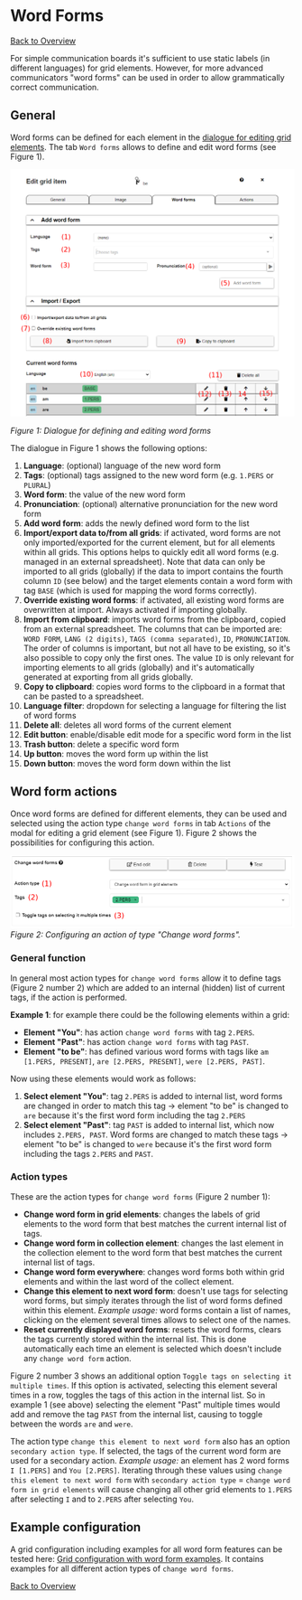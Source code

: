 # Word Forms

[Back to Overview](README.md)

For simple communication boards it's sufficient to use static labels (in different languages) for grid elements. However, for more advanced communicators "word forms" can be used in order to allow grammatically correct communication. 

## General
Word forms can be defined for each element in the [dialogue for editing grid elements](07_grid-elements.md). The tab `Word forms` allows to define and edit word forms (see Figure 1).

![edit view](./img/word-forms-modal.png)

*Figure 1: Dialogue for defining and editing word forms*

The dialogue in Figure 1 shows the following options:
1. **Language**: (optional) language of the new word form
2. **Tags**: (optional) tags assigned to the new word form (e.g. `1.PERS` or `PLURAL`)
3. **Word form**: the value of the new word form
4. **Pronunciation**: (optional) alternative pronunciation for the new word form
5. **Add word form**: adds the newly defined word form to the list
6. **Import/export data to/from all grids**: if activated, word forms are not only imported/exported for the current element, but for all elements within all grids. This options helps to quickly edit all word forms (e.g. managed in an external spreadsheet). Note that data can only be imported to all grids (globally) if the data to import contains the fourth column `ID` (see below) and the target elements contain a word form with tag `BASE` (which is used for mapping the word forms correctly).
7. **Override existing word forms**: if activated, all existing word forms are overwritten at import. Always activated if importing globally.
8. **Import from clipboard**: imports word forms from the clipboard, copied from an external spreadsheet. The columns that can be imported are: `WORD FORM`, `LANG (2 digits)`, `TAGS (comma separated)`, `ID`, `PRONUNCIATION`. The order of columns is important, but not all have to be existing, so it's also possible to copy only the first ones. The value `ID` is only relevant for importing elements to all grids (globally) and it's automatically generated at exporting from all grids globally.
9. **Copy to clipboard**: copies word forms to the clipboard in a format that can be pasted to a spreadsheet.
10. **Language filter**: dropdown for selecting a language for filtering the list of word forms
11. **Delete all**: deletes all word forms of the current element
12. **Edit button**: enable/disable edit mode for a specific word form in the list
13. **Trash button**: delete a specific word form
14. **Up button**: moves the word form up within the list
15. **Down button**: moves the word form down within the list

## Word form actions
Once word forms are defined for different elements, they can be used and selected using the action type `change word forms` in tab `Actions` of the modal for editing a grid element (see Figure 1). Figure 2 shows the possibilities for configuring this action.

![edit view](./img/action-word-forms.png)
*Figure 2: Configuring an action of type "Change word forms".*

### General function
In general most action types for `change word forms` allow it to define tags (Figure 2 number 2) which are added to an internal (hidden) list of current tags, if the action is performed.

**Example 1**: for example there could be the following elements within a grid:
* **Element "You"**: has action `change word forms` with tag `2.PERS`.
* **Element "Past"**: has action `change word forms` with tag `PAST`.
* **Element "to be"**: has defined various word forms with tags like `am [1.PERS, PRESENT]`, `are [2.PERS, PRESENT]`, `were [2.PERS, PAST]`.

Now using these elements would work as follows:
1. **Select element "You"**: tag `2.PERS` is added to internal list, word forms are changed in order to match this tag -> element "to be" is changed to `are` because it's the first word form including the tag `2.PERS`
2. **Select element "Past"**: tag `PAST` is added to internal list, which now includes `2.PERS, PAST`. Word forms are changed to match these tags -> element "to be" is changed to `were` because it's the first word form including the tags `2.PERS` and `PAST`.

### Action types
These are the action types for `change word forms` (Figure 2 number 1):
* **Change word form in grid elements**: changes the labels of grid elements to the word form that best matches the current internal list of tags.
* **Change word form in collection element**: changes the last element in the collection element to the word form that best matches the current internal list of tags.
* **Change word form everywhere**: changes word forms both within grid elements and within the last word of the collect element.
* **Change this element to next word form**: doesn't use tags for selecting word forms, but simply iterates through the list of word forms defined within this element. *Example usage:* word forms contain a list of names, clicking on the element several times allows to select one of the names.
* **Reset currently displayed word forms**: resets the word forms, clears the tags currently stored within the internal list. This is done automatically each time an element is selected which doesn't include any `change word form` action.

Figure 2 number 3 shows an additional option `Toggle tags on selecting it multiple times`. If this option is activated, selecting this element several times in a row, toggles the tags of this action in the internal list. So in example 1 (see above) selecting the element "Past" multiple times would add and remove the tag `PAST` from the internal list, causing to toggle between the words `are` and `were`.

The action type `change this element to next word form` also has an option `secondary action type`. If selected, the tags of the current word form are used for a secondary action. *Example usage:* an element has 2 word forms `I [1.PERS]` and `You [2.PERS]`. Iterating through these values using `change this element to next word form` with `secondary action type` = `change word form in grid elements` will cause changing all other grid elements to `1.PERS` after selecting `I` and to `2.PERS` after selecting `You`.

## Example configuration
A grid configuration including examples for all word form features can be tested here:
<a href="https://grid.asterics.eu/?gridset_filename=grammar-demos.grd.json">Grid configuration with word form examples</a>. It contains examples for all different action types of `change word forms`.

[Back to Overview](README.md)